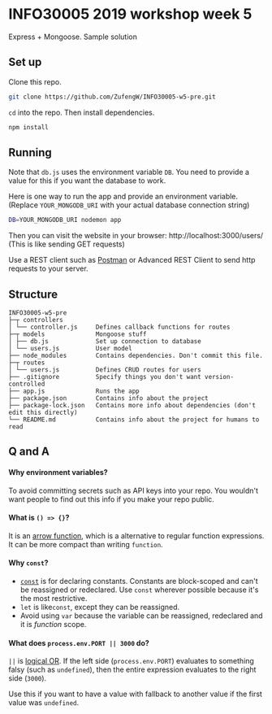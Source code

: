 # INFO30005 2019 workshop week 5
Express + Mongoose. Sample solution

## Set up
Clone this repo.
```bash
git clone https://github.com/ZufengW/INFO30005-w5-pre.git
```
`cd` into the repo.
Then install dependencies.
```bash
npm install
```

## Running
Note that `db.js` uses the environment variable `DB`.
You need to provide a value for this if you want the database to work.

Here is one way to run the app and provide an environment variable.
(Replace `YOUR_MONGODB_URI` with your actual database connection string)
```bash
DB=YOUR_MONGODB_URI nodemon app
```

Then you can visit the website in your browser: http://localhost:3000/users/
(This is like sending GET requests)

Use a REST client such as [Postman](https://www.getpostman.com/) or Advanced REST Client to send http requests to your server.

## Structure
```
INFO30005-w5-pre
├─┬ controllers
│ └── controller.js     Defines callback functions for routes
├─┬ models              Mongoose stuff
│ ├── db.js             Set up connection to database
│ └── users.js          User model
├── node_modules        Contains dependencies. Don't commit this file.
├─┬ routes              
│ └── users.js          Defines CRUD routes for users
├── .gitignore          Specify things you don't want version-controlled
├── app.js              Runs the app
├── package.json        Contains info about the project
├── package-lock.json   Contains more info about dependencies (don't edit this directly)
└── README.md           Contains info about the project for humans to read
```


## Q and A
#### Why environment variables?
To avoid committing secrets such as API keys into your repo.
You wouldn't want people to find out this info if you make your repo public.

#### What is `() => {}`?
It is an [arrow function](https://developer.mozilla.org/en-US/docs/Web/JavaScript/Reference/Functions/Arrow_functions), which is a alternative to regular function expressions.
It can be more compact than writing `function`.

#### Why `const`?
* [`const`](https://developer.mozilla.org/en-US/docs/Web/JavaScript/Reference/Statements/const) is for declaring constants.
Constants are block-scoped and can't be reassigned or redeclared.
Use `const` wherever possible because it's the most restrictive.
* `let` is like`const`, except they can be reassigned.
* Avoid using `var` because the variable can be reassigned, redeclared and it is *function* scope.

#### What does `process.env.PORT || 3000` do?
`||` is [logical OR](https://developer.mozilla.org/en-US/docs/Web/JavaScript/Reference/Operators/Logical_Operators).
If the left side (`process.env.PORT`) evaluates to something falsy (such as `undefined`), then the entire expression evaluates to the right side (`3000`).

Use this if you want to have a value with fallback to another value if the first value was `undefined`.
